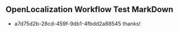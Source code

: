 ## OpenLocalization Workflow Test MarkDown
* a7d75d2b-28cd-459f-9db1-4fbdd2a88545 
thanks!<!--HONumber=Mar16_HO2-->
